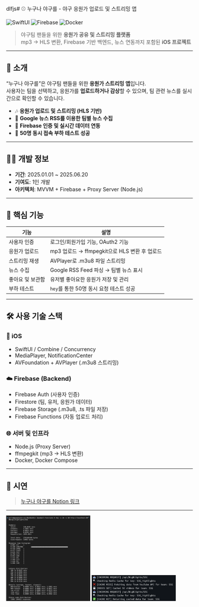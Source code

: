 dlfjs# ⚾ 누구나 야구를 - 야구 응원가 업로드 및 스트리밍 앱

![SwiftUI](https://img.shields.io/badge/SwiftUI-%23FA7343.svg?style=for-the-badge&logo=swift&logoColor=white)
![Firebase](https://img.shields.io/badge/Firebase-%23039BE5.svg?style=for-the-badge&logo=firebase)
![Docker](https://img.shields.io/badge/Docker-%230db7ed.svg?style=for-the-badge&logo=docker&logoColor=white)

> 야구팀 팬들을 위한 **응원가 공유 및 스트리밍 플랫폼**  
> mp3 → HLS 변환, Firebase 기반 백엔드, 뉴스 연동까지 포함된 **iOS 프로젝트**

---

## 📱 소개

“누구나 야구를”은 야구팀 팬들을 위한 **응원가 스트리밍 앱**입니다.  
사용자는 팀을 선택하고, 응원가를 **업로드하거나 감상**할 수 있으며, 팀 관련 뉴스를 실시간으로 확인할 수 있습니다.

- 🎶 **응원가 업로드 및 스트리밍 (HLS 기반)**
- 📰 **Google 뉴스 RSS를 이용한 팀별 뉴스 수집**
- 🔐 **Firebase 인증 및 실시간 데이터 연동**
- 🚀 **50명 동시 접속 부하 테스트 성공**

---

## 🧑‍💻 개발 정보

- **기간**: 2025.01.01 ~ 2025.06.20  
- **기여도**: 1인 개발  
- **아키텍처**: MVVM + Firebase + Proxy Server (Node.js)

---

## 🧩 핵심 기능

| 기능 | 설명 |
|------|------|
| 사용자 인증 | 로그인/회원가입 기능, OAuth2 기능 |
| 응원가 업로드 | mp3 업로드 → ffmpegkit으로 HLS 변환 후 업로드 |
| 스트리밍 재생 | AVPlayer로 .m3u8 파일 스트리밍 |
| 뉴스 수집 | Google RSS Feed 파싱 → 팀별 뉴스 표시 |
| 좋아요 및 보관함 | 유저별 좋아요한 응원가 저장 및 관리 |
| 부하 테스트 | `hey`를 통한 50명 동시 요청 테스트 성공 |

---

## 🛠 사용 기술 스택

### 📱 iOS
- SwiftUI / Combine / Concurrency
- MediaPlayer, NotificationCenter
- AVFoundation + AVPlayer (.m3u8 스트리밍)

### ☁️ Firebase (Backend)
- Firebase Auth (사용자 인증)
- Firestore (팀, 유저, 응원가 데이터)
- Firebase Storage (.m3u8, .ts 파일 저장)
- Firebase Functions (자동 업로드 처리)

### 🌐 서버 및 인프라
- Node.js (Proxy Server)
- ffmpegkit (mp3 → HLS 변환)
- Docker, Docker Compose

---

## 🎥 시연

> [누구나 야구를 Notion 링크](https://www.notion.so/1dcc08ecd4d280589a77e173f05c21c9?pvs=21](https://www.notion.so/iOS-1d8c08ecd4d2801e817ee62f4336e1b8?p=1dcc08ecd4d280589a77e173f05c21c9&pm=c))

---
<p float="left">
  <img src="./images/Hey_result.png" width="45%" />
  <img src="./images/Cache.png" width="45%" />
</p>

